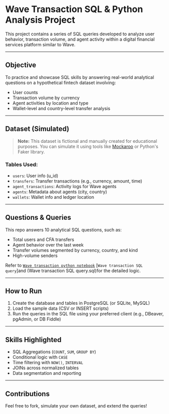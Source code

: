 #  Wave Transaction SQL & Python Analysis Project

This project contains a series of SQL queries developed to analyze user behavior, transaction volume, and agent activity within a digital financial services platform similar to Wave.

---

##  Objective

To practice and showcase SQL skills by answering real-world analytical questions on a hypothetical fintech dataset involving:
- User counts
- Transaction volume by currency
- Agent activities by location and type
- Wallet-level and country-level transfer analysis

---

##  Dataset (Simulated)

> **Note:** This dataset is fictional and manually created for educational purposes. You can simulate it using tools like [Mockaroo](https://mockaroo.com/) or Python's Faker library.

### Tables Used:
- `users`: User info (u_id)
- `transfers`: Transfer transactions (e.g., currency, amount, time)
- `agent_transactions`: Activity logs for Wave agents
- `agents`: Metadata about agents (city, country)
- `wallets`: Wallet info and ledger location

---

##  Questions & Queries

This repo answers 10 analytical SQL questions, such as:
- Total users and CFA transfers
- Agent behavior over the last week
- Transfer volumes segmented by currency, country, and kind
- High-volume senders

Refer to [`Wave transaction python notebook`](Wave_SQL_Visualizations.ipynb) [`Wave transaction SQL query`]and (Wave transaction SQL query.sql)for the detailed logic.

---

##  How to Run

1. Create the database and tables in PostgreSQL (or SQLite, MySQL)
2. Load the sample data (CSV or INSERT scripts)
3. Run the queries in the SQL file using your preferred client (e.g., DBeaver, pgAdmin, or DB Fiddle)

---

##  Skills Highlighted

- SQL Aggregations (`COUNT`, `SUM`, `GROUP BY`)
- Conditional logic with `CASE`
- Time filtering with `NOW()`, `INTERVAL`
- JOINs across normalized tables
- Data segmentation and reporting

---

## Contributions

Feel free to fork, simulate your own dataset, and extend the queries!

